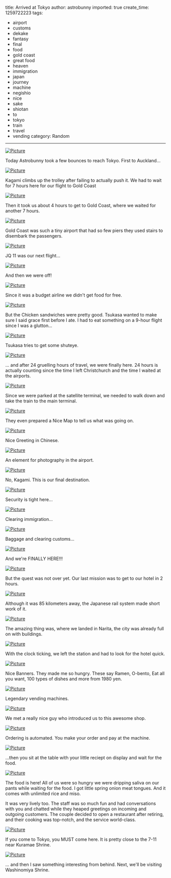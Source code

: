 title: Arrived at Tokyo
author: astrobunny
imported: true
create_time: 1259722223
tags:
- airport
- customs
- dekake
- fantasy
- final
- food
- gold coast
- great food
- heaven
- immigration
- japan
- journey
- machine
- negishio
- nice
- sake
- shiotan
- to
- tokyo
- train
- travel
- vending
category: Random
---
 [![](wp-uploads/2009/12/wpid-sml_DSC_0047-500x332.jpg "Picture")](/images/wp-uploads/2009/12/wpid-sml_DSC_0047.jpg)  
  
Today Astrobunny took a few bounces to reach Tokyo. First to Auckland...  
<!--more-->  
 [![](wp-uploads/2009/12/wpid-sml_DSC_0134-500x332.jpg "Picture")](/images/wp-uploads/2009/12/wpid-sml_DSC_0134.jpg)  
  
Kagami climbs up the trolley after failing to actually push it. We had to wait for 7 hours here for our flight to Gold Coast  
  
 [![](wp-uploads/2009/12/wpid-sml_DSC_0157-500x332.jpg "Picture")](/images/wp-uploads/2009/12/wpid-sml_DSC_0157.jpg)  
  
Then it took us about 4 hours to get to Gold Coast, where we waited for another 7 hours.  
  
 [![](wp-uploads/2009/12/wpid-sml_DSC_0170-500x332.jpg "Picture")](/images/wp-uploads/2009/12/wpid-sml_DSC_0170.jpg)  
  
Gold Coast was such a tiny airport that had so few piers they used stairs to disembark the passengers.  
  
 [![](wp-uploads/2009/12/wpid-sml_DSC_0187-500x332.jpg "Picture")](/images/wp-uploads/2009/12/wpid-sml_DSC_0187.jpg)  
  
JQ 11 was our next flight...  
  
 [![](wp-uploads/2009/12/wpid-sml_DSC_0209-500x332.jpg "Picture")](/images/wp-uploads/2009/12/wpid-sml_DSC_0209.jpg)  
  
And then we were off!  
  
 [![](wp-uploads/2009/12/wpid-sml_DSC_0216-500x332.jpg "Picture")](/images/wp-uploads/2009/12/wpid-sml_DSC_0216.jpg)  
  
Since it was a budget airline we didn't get food for free.  
  
 [![](wp-uploads/2009/12/wpid-sml_DSC_0219-500x332.jpg "Picture")](/images/wp-uploads/2009/12/wpid-sml_DSC_0219.jpg)  
  
But the Chicken sandwiches were pretty good. Tsukasa wanted to make sure I said grace first before I ate. I had to eat something on a 9-hour flight since I was a glutton...  
  
 [![](wp-uploads/2009/12/wpid-sml_DSC_0225-500x752.jpg "Picture")](/images/wp-uploads/2009/12/wpid-sml_DSC_0225.jpg)  
  
Tsukasa tries to get some shuteye.  
  
 [![](wp-uploads/2009/12/wpid-sml_DSC_0246-500x332.jpg "Picture")](/images/wp-uploads/2009/12/wpid-sml_DSC_0246.jpg)  
  
... and after 24 gruelling hours of travel, we were finally here. 24 hours is actually counting since the time I left Christchurch and the time I waited at the airports.  
  
 [![](wp-uploads/2009/12/wpid-sml_DSC_0232-500x332.jpg "Picture")](/images/wp-uploads/2009/12/wpid-sml_DSC_0232.jpg)  
  
Since we were parked at the satellite terminal, we needed to walk down and take the train to the main terminal.  
  
 [![](wp-uploads/2009/12/wpid-sml_DSC_0241-500x752.jpg "Picture")](/images/wp-uploads/2009/12/wpid-sml_DSC_0241.jpg)  
  
They even prepared a Nice Map to tell us what was going on.  
  
 [![](wp-uploads/2009/12/wpid-sml_DSC_0243-500x332.jpg "Picture")](/images/wp-uploads/2009/12/wpid-sml_DSC_0243.jpg)  
  
Nice Greeting in Chinese.  
  
 [![](wp-uploads/2009/12/wpid-sml_DSC_0245-500x332.jpg "Picture")](/images/wp-uploads/2009/12/wpid-sml_DSC_0245.jpg)  
  
An element for photography in the airport.  
  
 [![](wp-uploads/2009/12/wpid-sml_DSC_0247-500x332.jpg "Picture")](/images/wp-uploads/2009/12/wpid-sml_DSC_0247.jpg)  
  
No, Kagami. This is our final destination.  
  
 [![](wp-uploads/2009/12/wpid-sml_DSC_0250-500x332.jpg "Picture")](/images/wp-uploads/2009/12/wpid-sml_DSC_0250.jpg)  
  
Security is tight here...  
  
 [![](wp-uploads/2009/12/wpid-sml_DSC_0253-500x332.jpg "Picture")](/images/wp-uploads/2009/12/wpid-sml_DSC_0253.jpg)  
  
Clearing immigration...  
  
 [![](wp-uploads/2009/12/wpid-sml_DSC_0256-500x332.jpg "Picture")](/images/wp-uploads/2009/12/wpid-sml_DSC_0256.jpg)  
  
Baggage and clearing customs...  
  
 [![](wp-uploads/2009/12/wpid-sml_DSC_0260-500x332.jpg "Picture")](/images/wp-uploads/2009/12/wpid-sml_DSC_0260.jpg)  
  
And we're FINALLY HERE!!!  
  
 [![](wp-uploads/2009/12/wpid-sml_DSC_0264-500x332.jpg "Picture")](/images/wp-uploads/2009/12/wpid-sml_DSC_0264.jpg)  
  
But the quest was not over yet. Our last mission was to get to our hotel in 2 hours.  
  
 [![](wp-uploads/2009/12/wpid-sml_DSC_0269-500x332.jpg "Picture")](/images/wp-uploads/2009/12/wpid-sml_DSC_0269.jpg)  
  
Although it was 85 kilometers away, the Japanese rail system made short work of it.  
  
 [![](wp-uploads/2009/12/wpid-sml_DSC_0270-500x332.jpg "Picture")](/images/wp-uploads/2009/12/wpid-sml_DSC_0270.jpg)  
  
The amazing thing was, where we landed in Narita, the city was already full on with buildings.  
  
 [![](wp-uploads/2009/12/wpid-sml_DSC_0276-500x332.jpg "Picture")](/images/wp-uploads/2009/12/wpid-sml_DSC_0276.jpg)  
  
With the clock ticking, we left the station and had to look for the hotel quick.  
  
 [![](wp-uploads/2009/12/wpid-sml_DSC_0277-500x332.jpg "Picture")](/images/wp-uploads/2009/12/wpid-sml_DSC_0277.jpg)  
  
Nice Banners. They made me so hungry. These say Ramen, O-bento, Eat all you want, 100 types of dishes and more from 1980 yen.  
  
 [![](wp-uploads/2009/12/wpid-sml_DSC_0278-500x752.jpg "Picture")](/images/wp-uploads/2009/12/wpid-sml_DSC_0278.jpg)  
  
Legendary vending machines.  
  
 [![](wp-uploads/2009/12/wpid-sml_DSC_0291-500x332.jpg "Picture")](/images/wp-uploads/2009/12/wpid-sml_DSC_0291.jpg)  
  
We met a really nice guy who introduced us to this awesome shop.  
  
 [![](wp-uploads/2009/12/wpid-sml_DSC_0295-500x752.jpg "Picture")](/images/wp-uploads/2009/12/wpid-sml_DSC_0295.jpg)  
  
Ordering is automated. You make your order and pay at the machine.  
  
 [![](wp-uploads/2009/12/wpid-sml_DSC_0280-500x332.jpg "Picture")](/images/wp-uploads/2009/12/wpid-sml_DSC_0280.jpg)  
  
...then you sit at the table with your little reciept on display and wait for the food.  
  
 [![](wp-uploads/2009/12/wpid-sml_DSC_0286-500x332.jpg "Picture")](/images/wp-uploads/2009/12/wpid-sml_DSC_0286.jpg)  
  
The food is here! All of us were so hungry we were dripping saliva on our pants while waiting for the food. I got little spring onion meat tongues. And it comes with unlimited rice and miso.  
  
It was very lively too. The staff was so much fun and had conversations with you and chatted while they heaped greetings on incoming and outgoing customers. The couple decided to open a restaurant after retiring, and their cooking was top-notch, and the service world-class.  
  
 [![](wp-uploads/2009/12/wpid-sml_DSC_0293-500x332.jpg "Picture")](/images/wp-uploads/2009/12/wpid-sml_DSC_0293.jpg)  
  
If you come to Tokyo, you MUST come here. It is pretty close to the 7-11 near Kuramae Shrine.  
  
 [![](wp-uploads/2009/12/wpid-sml_DSC_0297-500x752.jpg "Picture")](/images/wp-uploads/2009/12/wpid-sml_DSC_0297.jpg)  
  
... and then I saw something interesting from behind. Next, we'll be visiting Washinomiya Shrine.